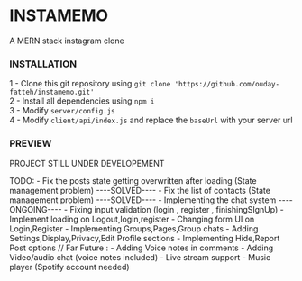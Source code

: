 # INSTAMEMO
A MERN stack instagram clone

### INSTALLATION
1 - Clone this git repository using `git clone 'https://github.com/ouday-fatteh/instamemo.git'` \
2 - Install all dependencies using `npm i` \
3 - Modify `server/config.js` \
4 - Modify `client/api/index.js` and replace the `baseUrl` with your server url 

### PREVIEW

PROJECT STILL UNDER DEVELOPEMENT

TODO: - Fix the posts state getting overwritten after loading (State management problem) ----SOLVED----
      - Fix the list of contacts (State management problem)                              ----SOLVED----
      - Implementing the chat system                                                     ----ONGOING----
      - Fixing input validation (login , register , finishingSIgnUp)
      - Implement loading on Logout,login,register
      - Changing form UI on Login,Register
      - Implementing Groups,Pages,Group chats
      - Adding Settings,Display,Privacy,Edit Profile sections
      - Implementing Hide,Report Post options
      // Far Future :
      - Adding Voice notes in comments
      - Adding Video/audio chat (voice notes included)
      - Live stream support
      - Music player (Spotify account needed)